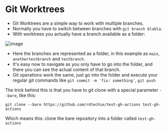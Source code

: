 # Git Worktrees

* Git Worktrees are a simple way to work with multiple branches.
* Normally you have to switch between branches with `git branch blabla`.
* With worktrees you actually have a branch available as a folder:

![image](https://user-images.githubusercontent.com/6579452/206759611-8aca429a-67d7-4c9c-95d2-abda08a5a3c4.png)

* Here the branches are represented as a folder, in this example as `main`, `anothertestbranch` and `testbranch`.
* It's easy now to navigate as you only have to go into the folder, and there you can see the actual content of that branch.
* Git operations work the same, just go into the folder and execute your regular git commands like `git commit -m 'fix: something'`, `git push`

The trick behind this is that you have to git clone with a special parameter `--bare`, like this:

```shell
git clone --bare https://github.com/rdtechie/test-gh-actions test-gh-actions
```

Which means this: clone the bare repository into a folder called `test-gh-actions`
